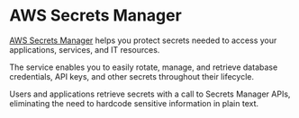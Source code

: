 # AWS Secrets Manager

[AWS Secrets Manager](https://aws.amazon.com/secrets-manager) helps you protect secrets needed to access your applications, services, and IT resources.

The service enables you to easily rotate, manage, and retrieve database credentials, API keys, and other secrets throughout their lifecycle.

Users and applications retrieve secrets with a call to Secrets Manager APIs, eliminating the need to hardcode sensitive information in plain text.
